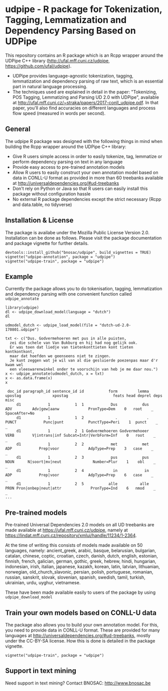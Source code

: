 # udpipe - R package for Tokenization, Tagging, Lemmatization and Dependency Parsing Based on UDPipe 

This repository contains an R package which is an Rcpp wrapper around the UDPipe C++ library (http://ufal.mff.cuni.cz/udpipe, https://github.com/ufal/udpipe).

- UDPipe provides language-agnostic tokenization, tagging, lemmatization and dependency parsing of raw text, which is an essential part in natural language processing.
- The techniques used are explained in detail in the paper: "Tokenizing, POS Tagging, Lemmatizing and Parsing UD 2.0 with UDPipe", available at <http://ufal.mff.cuni.cz/~straka/papers/2017-conll_udpipe.pdf>. In that paper, you'll also find accuracies on different languages and process flow speed (measured in words per second).

## General

The udpipe R package was designed with the following things in mind when building the Rcpp wrapper around the UDPipe C++ library:

- Give R users simple access in order to easily tokenize, tag, lemmatize or perform dependency parsing on text in any language
- Provide easy access to pre-trained annotation models
- Allow R users to easily construct your own annotation model based on data in CONLL-U format as provided in more than 60 treebanks available at http://universaldependencies.org/#ud-treebanks
- Don't rely on Python or Java so that R users can easily install this package without configuration hassle
- No external R package dependencies except the strict necessary (Rcpp and data.table, no tidyverse)

## Installation & License

The package is availabe under the Mozilla Public License Version 2.0.
Installation can be done as follows. Please visit the package documentation and package vignette for further details.

```
devtools::install_github("bnosac/udpipe", build_vignettes = TRUE)
vignette("udpipe-annotation", package = "udpipe")
vignette("udpipe-train", package = "udpipe")
```

## Example

Currently the package allows you to do tokenisation, tagging, lemmatization and dependency parsing with one convenient function called `udpipe_annotate`

```
library(udpipe)
dl <- udpipe_download_model(language = "dutch")
dl

udmodel_dutch <- udpipe_load_model(file = "dutch-ud-2.0-170801.udpipe")

txt <- c("Dus. Godvermehoeren met pus in alle puisten, 
  zei die schele van Van Bukburg en hij had nog gelijk ook. 
  Er was toen dat liedje van tietenkonttieten kont tieten kontkontkont, 
  maar dat hoefden we geenseens niet te zingen. 
  Je kunt zeggen wat je wil van al die gesluierde poezenpas maar d'r kwam wel 
  een vleeswarenwinkel onder te voorschijn van heb je me daar nou.")
x <- udpipe_annotate(udmodel_dutch, x = txt)
x <- as.data.frame(x)
x
```

```
 doc_id paragraph_id sentence_id id           form         lemma upostag              xpostag                    feats head deprel deps          misc
     d1            1           1  1            Dus           dus     ADV         Adv|gew|aanw             PronType=Dem    0   root    _ SpaceAfter=No
     d1            1           1  2              .             .   PUNCT            Punc|punt           PunctType=Peri    1  punct    _             _
     d1            1           2  1 Godvermehoeren Godvermehoeer    VERB        V|intrans|inf Subcat=Intr|VerbForm=Inf    0   root    _             _
     d1            1           2  2            met           met     ADP            Prep|voor             AdpType=Prep    3   case    _             _
     d1            1           2  3            pus           pus    NOUN      N|soort|mv|neut              Number=Plur    1    obl    _             _
     d1            1           2  4             in            in     ADP            Prep|voor             AdpType=Prep    6   case    _             _
     d1            1           2  5           alle          alle    PRON Pron|onbep|neut|attr             PronType=Ind    6   nmod    _             _
...
```


## Pre-trained models

Pre-trained Universal Dependencies 2.0 models on all UD treebanks are made available at 
https://ufal.mff.cuni.cz/udpipe, namely at https://lindat.mff.cuni.cz/repository/xmlui/handle/11234/1-2364.

At the time of writing this consists of models made available on 50 languages, namely: 
ancient_greek, arabic, basque, belarusian, bulgarian, catalan, chinese, coptic, croatian, czech, danish, dutch, english, estonian, finnish, french, galician, german, gothic, greek, hebrew, hindi, hungarian, indonesian, irish, italian, japanese, kazakh, korean, latin, latvian, lithuanian, norwegian, old_church_slavonic, persian, polish, portuguese, romanian, russian, sanskrit, slovak, slovenian, spanish, swedish, tamil, turkish, ukrainian, urdu, uyghur, vietnamese. 

These have been made available easily to users of the package by using `udpipe_download_model`

## Train your own models based on CONLL-U data

The package also allows you to build your own annotation model. For this, you need to provide data in CONLL-U format.
These are provided for many languages at http://universaldependencies.org/#ud-treebanks, mostly under the CC-BY-SA license.
How this is done is detailed in the package vignette.

```
vignette("udpipe-train", package = "udpipe")
```


## Support in text mining

Need support in text mining?
Contact BNOSAC: http://www.bnosac.be

